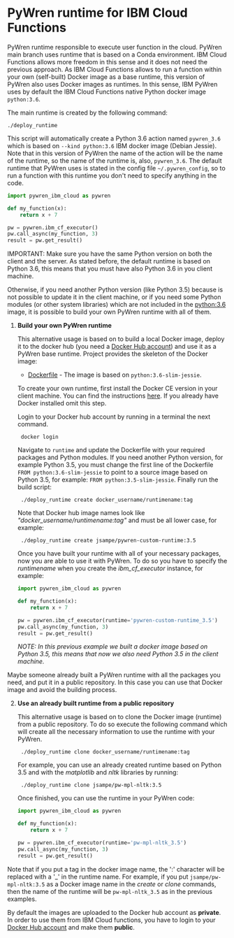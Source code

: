 # PyWren runtime for IBM Cloud Functions

PyWren runtime responsible to execute user function in the cloud.
PyWren main branch uses runtime that is based on a Conda environment. 
IBM Cloud Functions allows more freedom in this sense and it does not need the previous approach.
As IBM Cloud Functions allows to run a function within your own (self-built) Docker image as a base runtime,
this version of PyWren also uses Docker images as runtimes. In this sense, IBM PyWren uses by default 
the IBM Cloud Functions native Python docker image `python:3.6`. 

The main runtime is created by the following command:
    
    ./deploy_runtime

This script will automatically create a Python 3.6 action named `pywren_3.6` which is based on `--kind python:3.6` IBM docker image (Debian Jessie).
Note that in this version of PyWren the name of the action will be the name of the runtime, so the name of the runtime is, also, `pywren_3.6`.
The default runtime that PyWren uses is stated in the config file `~/.pywren_config`, so to run a function with this runtime you don't need
to specify anything in the code.
```python
import pywren_ibm_cloud as pywren

def my_function(x):
    return x + 7

pw = pywren.ibm_cf_executor()
pw.call_async(my_function, 3)
result = pw.get_result()
```

IMPORTANT: Make sure you have the same Python version on both the client and the server.
As stated before, the default runtime is based on Python 3.6, this means that you must have also Python 3.6 in you client machine.

Otherwise, if you need another Python version (like Python 3.5) because is not possible to update it in the client machine, or if you need some Python modules (or other system libraries)
which are not included in the [python:3.6](https://console.bluemix.net/docs/openwhisk/openwhisk_reference.html#openwhisk_ref_python_environments_3.6)
image, it is possible to build your own PyWren runtime with all of them.

1. **Build your own PyWren runtime**

    This alternative usage is based on to build a local Docker image, deploy it to the docker hub (you need a [Docker Hub account](https://hub.docker.com)) and use it as a PyWren base runtime.
    Project provides the skeleton of the Docker image:
    
    * [Dockerfile](Dockerfile) - The image is based on `python:3.6-slim-jessie`. 
    
    To create your own runtime, first install the Docker CE version in your client machine. You can find the instructions [here](https://docs.docker.com/install/). If you already have Docker installed omit this step.
    
    Login to your Docker hub account by running in a terminal the next command.
    
    	docker login
    
    Navigate to `runtime` and update the Dockerfile with your required packages and Python modules.
    If you need another Python version, for example Python 3.5, you must change the first line of the Dockerfile `FROM python:3.6-slim-jessie`
    to point to a source image based on Python 3.5, for example: `FROM python:3.5-slim-jessie`. Finally run the build script:
    
        ./deploy_runtime create docker_username/runtimename:tag
    
    Note that Docker hub image names look like *"docker_username/runtimename:tag"* and must be all lower case, for example:
    
    	./deploy_runtime create jsampe/pywren-custom-runtime:3.5
    
    Once you have built your runtime with all of your necessary packages, now you are able to use it with PyWren.
    To do so you have to specify the *runtimename* when you create the *ibm_cf_executor* instance, for example:
    ```python
    import pywren_ibm_cloud as pywren
    
    def my_function(x):
        return x + 7
    
    pw = pywren.ibm_cf_executor(runtime='pywren-custom-runtime_3.5')
    pw.call_async(my_function, 3)
    result = pw.get_result()
    ```
    
    *NOTE: In this previous example we built a docker image based on Python 3.5, this means that now we also need Python 3.5 in the client machine.*
  
Maybe someone already built a PyWren runtime with all the packages you need, and put it in a public repository.
In this case you can use that Docker image and avoid the building process.

2. **Use an already built runtime from a public repository**

    This alternative usage is based on to clone the Docker image (runtime) from a public repository.
    To do so execute the following command which will create all the necessary information to use the runtime with your PyWren.
    
        ./deploy_runtime clone docker_username/runtimename:tag
      
    For example, you can use an already created runtime based on Python 3.5 and with the *matplotlib* and *nltk* libraries by running:
    
        ./deploy_runtime clone jsampe/pw-mpl-nltk:3.5
        
    Once finished, you can use the runtime in your PyWren code:
    ```python
    import pywren_ibm_cloud as pywren
    
    def my_function(x):
        return x + 7
    
    pw = pywren.ibm_cf_executor(runtime='pw-mpl-nltk_3.5')
    pw.call_async(my_function, 3)
    result = pw.get_result()
    ```
    
Note that if you put a tag in the docker image name, the ':' character will be replaced with a '_' in the runtime name.
For example, if you put `jsampe/pw-mpl-nltk:3.5` as a Docker image name in the *create* or *clone* commands, then the name of the runtime will be `pw-mpl-nltk_3.5` as in the previous examples.

By default the images are uploaded to the Docker hub account as **private**. In order to use them from IBM Cloud functions, you have to login to your [Docker Hub account](https://hub.docker.com) and make them **public**.
